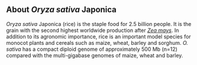 About *Oryza sativa* Japonica
-----------------------------

*Oryza sativa* Japonica (rice) is the staple food for 2.5 billion
people. It is the grain with the second highest worldwide production
after *[Zea mays](/zea_mays "Zea mays in Ensembl Plants")*. In addition
to its agronomic importance, rice is an important model species for
monocot plants and cereals such as maize, wheat, barley and sorghum. *O.
sativa* has a compact diploid genome of approximately 500 Mb (n=12)
compared with the multi-gigabase genomes of maize, wheat and barley.
